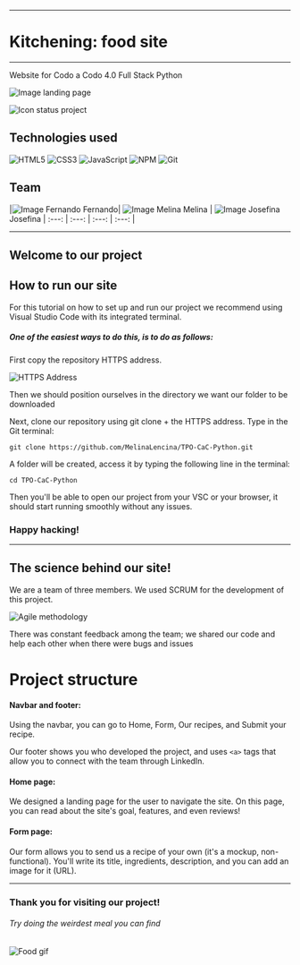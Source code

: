 
---

# Kitchening: food site

---

Website for Codo a Codo 4.0 Full Stack Python

![Image landing page](https://media.discordapp.net/attachments/854123718753779762/1035038784070369290/unknown.png?width=985&height=468)

![Icon status project](http://img.shields.io/static/v1?label=STATUS&message=In%20development&color=RED&style=for-the-badge)

## Technologies used

![HTML5](https://img.shields.io/badge/html5-%23E34F26.svg?style=for-the-badge&logo=html5&logoColor=white) ![CSS3](https://img.shields.io/badge/css3-%231572B6.svg?style=for-the-badge&logo=css3&logoColor=white) ![JavaScript](https://img.shields.io/badge/javascript-%23323330.svg?style=for-the-badge&logo=javascript&logoColor=%23F7DF1E) ![NPM](https://img.shields.io/badge/NPM-%23000000.svg?style=for-the-badge&logo=npm&logoColor=white) ![Git](https://img.shields.io/badge/git-%23F05033.svg?style=for-the-badge&logo=git&logoColor=white)


## Team

|![Image Fernando](https://media.discordapp.net/attachments/854123718753779762/1035041412930084955/unknown.png?width=702&height=468) Fernando| ![Image Melina](https://media.discordapp.net/attachments/854123718753779762/1035041311360811068/unknown.png?width=624&height=468) Melina | ![Image Josefina](https://media.discordapp.net/attachments/854123718753779762/1035042154088767537/unknown.png?width=698&height=467)Josefina
| :---: | :---: | :---: | :---: |

---

## Welcome to our project  

## How to run our site

For this tutorial on how to set up and run our project we recommend using Visual Studio Code with its integrated terminal.

##### One of the easiest ways to do this, is to do as follows:

First copy the repository HTTPS address.

![HTTPS Address](https://media.discordapp.net/attachments/854123718753779762/1035045722296438864/unknown.png)

Then we should position ourselves in the directory we want our folder to be downloaded

Next, clone our repository using git clone + the HTTPS address.
Type in the Git terminal:

```
git clone https://github.com/MelinaLencina/TPO-CaC-Python.git 
```

A folder will be created, access it by typing the following line in the terminal:

```
cd TPO-CaC-Python
```


Then you'll be able to open our project from your VSC or your browser, it should start running smoothly without any issues.

### Happy hacking!

* * *

The science behind our site!
----------------------------

We are a team of three members. We used SCRUM for the development of this project. 

![Agile methodology](https://media.discordapp.net/attachments/854123718753779762/1035043486413627452/unknown.png?width=484&height=468) 

There was constant feedback among the team; we shared our code and help each other when there were bugs and issues


# Project structure

#### Navbar and footer:

Using the navbar, you can go to Home, Form, Our recipes, and Submit your recipe. 

Our footer shows you who developed the project, and uses `<a>` tags that allow you to connect with the team through LinkedIn.


#### Home page:

We designed a landing page for the user to navigate the site. 
On this page, you can read about the site's goal, features, and even reviews!

#### Form page:

Our form allows you to send us a recipe of your own (it's a mockup, non-functional). You'll write its title, ingredients, description, and you can add an image for it (URL).  
 

----------------------------

### Thank you for visiting our project!  
###### Try doing the weirdest meal you can find

![Food gif](https://media.discordapp.net/attachments/854123718753779762/1035045501713780757/unknown.png?width=624&height=468)